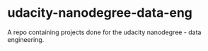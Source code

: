 # udacity-nanodegree-data-eng
A repo containing projects done for the udacity nanodegree - data engineering. 
